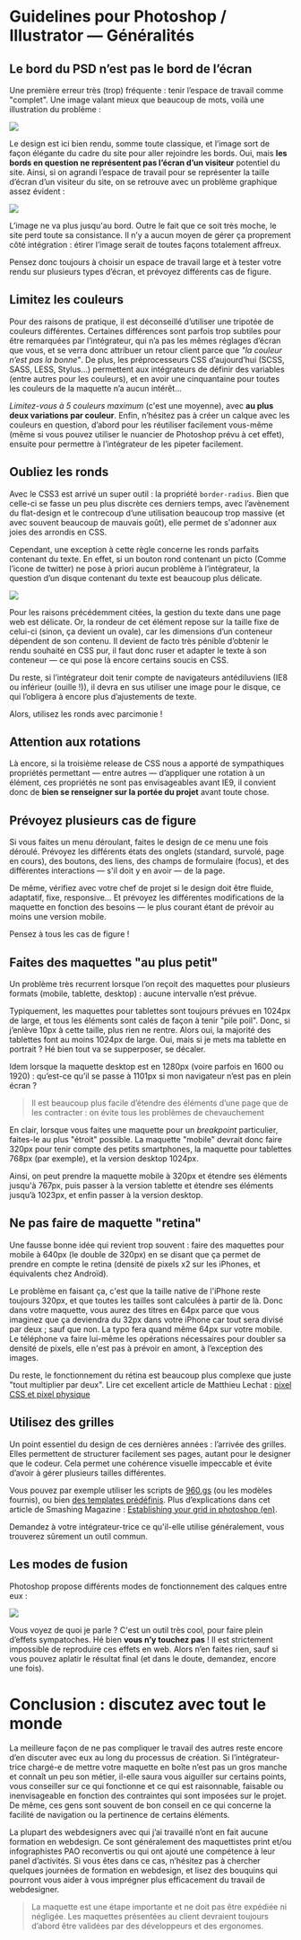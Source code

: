 # Guidelines pour Photoshop / Illustrator — Généralités

## Le bord du PSD n’est pas le bord de l’écran

Une première erreur très (trop) fréquente : tenir l’espace de travail comme "complet". Une image valant mieux que beaucoup de mots, voilà une illustration du problème :

![](https://images.emmanuelbeziat.com/photoshop-problem-1.jpg)

Le design est ici bien rendu, somme toute classique, et l’image sort de façon élégante du cadre du site pour aller rejoindre les bords. Oui, mais **les bords en question ne représentent pas l’écran d’un visiteur** potentiel du site. Ainsi, si on agrandi l’espace de travail pour se représenter la taille d’écran d’un visiteur du site, on se retrouve avec un problème graphique assez évident :

![](https://images.emmanuelbeziat.com/photoshop-problem-02.jpg)

L’image ne va plus jusqu'au bord. Outre le fait que ce soit très moche, le site perd toute sa consistance. Il n’y a aucun moyen de gérer ça proprement côté intégration : étirer l’image serait de toutes façons totalement affreux.

Pensez donc toujours à choisir un espace de travail large et à tester votre rendu sur plusieurs types d’écran, et prévoyez différents cas de figure.

## Limitez les couleurs

Pour des raisons de pratique, il est déconseillé d’utiliser une tripotée de couleurs différentes. Certaines différences sont parfois trop subtiles pour être remarquées par l’intégrateur, qui n’a pas les mêmes réglages d’écran que vous, et se verra donc attribuer un retour client parce que *"la couleur n’est pas la bonne"*. De plus, les préprocesseurs CSS d’aujourd’hui (SCSS, SASS, LESS, Stylus…) permettent aux intégrateurs de définir des variables (entre autres pour les couleurs), et en avoir une cinquantaine pour toutes les couleurs de la maquette n’a aucun intérêt…

*Limitez-vous à 5 couleurs maximum* (c'est une moyenne), avec **au plus deux variations par couleur**. Enfin, n’hésitez pas à créer un calque avec les couleurs en question, d’abord pour les réutiliser facilement vous-même (même si vous pouvez utiliser le nuancier de Photoshop prévu à cet effet), ensuite pour permettre à l’intégrateur de les pipeter facilement.

## Oubliez les ronds

Avec le CSS3 est arrivé un super outil : la propriété `border-radius`. Bien que celle-ci se fasse un peu plus discrète ces derniers temps, avec l’avènement du flat-design et le contrecoup d’une utilisation beaucoup trop massive (et avec souvent beaucoup de mauvais goût), elle permet de s'adonner aux joies des arrondis en CSS.

Cependant, une exception à cette règle concerne les ronds parfaits contenant du texte. En effet, si un bouton rond contenant un picto (Comme l’icone de twitter) ne pose à priori aucun problème à l’intégrateur, la question d’un disque contenant du texte est beaucoup plus délicate.

![](https://images.emmanuelbeziat.com/photoshop-problem-4.png)

Pour les raisons précédemment citées, la gestion du texte dans une page web est délicate. Or, la rondeur de cet élément repose sur la taille fixe de celui-ci (sinon, ça devient un ovale), car les dimensions d’un conteneur dépendent de son contenu. Il devient de facto très pénible d’obtenir le rendu souhaité en CSS pur, il faut donc ruser et adapter le texte à son conteneur — ce qui pose là encore certains soucis en CSS.

Du reste, si l’intégrateur doit tenir compte de navigateurs antédiluviens (IE8 ou inférieur (ouille !)), il devra en sus utiliser une image pour le disque, ce qui l’obligera à encore plus d’ajustements de texte.

Alors, utilisez les ronds avec parcimonie !

## Attention aux rotations

Là encore, si la troisième release de CSS nous a apporté de sympathiques propriétés permettant — entre autres — d’appliquer une rotation à un élément, ces propriétés ne sont pas envisageables avant IE9, il convient donc de **bien se renseigner sur la portée du projet** avant toute chose.

## Prévoyez plusieurs cas de figure

Si vous faites un menu déroulant, faites le design de ce menu une fois déroulé. Prévoyez les différents états des onglets (standard, survolé, page en cours), des boutons, des liens, des champs de formulaire (focus), et des différentes interactions — s'il doit y en avoir — de la page.

De même, vérifiez avec votre chef de projet si le design doit être fluide, adaptatif, fixe, responsive… Et prévoyez les différentes modifications de la maquette en fonction des besoins — le plus courant étant de prévoir au moins une version mobile.

Pensez à tous les cas de figure !

## Faites des maquettes "au plus petit"

Un problème très recurrent lorsque l’on reçoit des maquettes pour plusieurs formats (mobile, tablette, desktop) : aucune intervalle n’est prévue.

Typiquement, les maquettes pour tablettes sont toujours prévues en 1024px de large, et tous les éléments sont calés de façon à tenir "pile poil". Donc, si j’enlève 10px à cette taille, plus rien ne rentre. Alors oui, la majorité des tablettes font au moins 1024px de large. Oui, mais si je mets ma tablette en portrait ? Hé bien tout va se supperposer, se décaler.

Idem lorsque la maquette desktop est en 1280px (voire parfois en 1600 ou 1920) : qu’est-ce qu’il se passe à 1101px si mon navigateur n’est pas en plein écran ?

> Il est beaucoup plus facile d’étendre des éléments d’une page que de les contracter : on évite tous les problèmes de chevauchement

En clair, lorsque vous faites une maquette pour un *breakpoint* particulier, faites-le au plus "étroit" possible. La maquette "mobile" devrait donc faire 320px pour tenir compte des petits smartphones, la maquette pour tablettes 768px (par exemple), et la version desktop 1024px.

Ainsi, on peut prendre la maquette mobile à 320px et étendre ses éléments jusqu'à 767px, puis passer à la version tablette et étendre ses éléments jusqu’à 1023px, et enfin passer à la version desktop.

## Ne pas faire de maquette "retina"

Une fausse bonne idée qui revient trop souvent : faire des maquettes pour mobile à 640px (le double de 320px) en se disant que ça permet de prendre en compte le retina (densité de pixels x2 sur les iPhones, et équivalents chez Androïd).

Le problème en faisant ça, c'est que la taille native de l'iPhone reste toujours 320px, et que toutes les tailles sont calculées à partir de là. Donc dans votre maquette, vous aurez des titres en 64px parce que vous imaginez que ça deviendra du 32px dans votre iPhone car tout sera divisé par deux ; sauf que non. La typo fera quand même 64px sur votre mobile. Le téléphone va faire lui-même les opérations nécessaires pour doubler sa densité de pixels, elle n'est pas à prévoir en amont, à l’exception des images.

Du reste, le fonctionnement du rétina est beaucoup plus complexe que juste "tout multiplier par deux". Lire cet excellent article de Matthieu Lechat : [pixel CSS et pixel physique](https://www.matthecat.com/pixel-css-et-pixel-physique/)

## Utilisez des grilles

Un point essentiel du design de ces dernières années : l’arrivée des grilles. Elles permettent de structurer facilement ses pages, autant pour le designer que le codeur. Cela permet une cohérence visuelle impeccable et évite d’avoir à gérer plusieurs tailles différentes.

Vous pouvez par exemple utiliser les scripts de [960.gs](http://960.gs/) (ou les modèles fournis), ou bien [des templates prédéfinis](http://www.ravelrumba.com/photoshop-grids/). Plus d’explications dans cet article de Smashing Magazine : [Establishing your grid in photoshop (en)](http://www.smashingmagazine.com/2011/11/09/establishing-your-grid-in-photoshop/).

Demandez à votre intégrateur-trice ce qu'il-elle utilise généralement, vous trouverez sûrement un outil commun.

## Les modes de fusion

Photoshop propose différents modes de fonctionnement des calques entre eux :

![](https://images.emmanuelbeziat.com/modes-de-fusion.jpg)

Vous voyez de quoi je parle ? C'est un outil très cool, pour faire plein d’effets sympatoches. Hé bien **vous n’y touchez pas** ! Il est strictement impossible de reproduire ces effets en web. Alors n’en faites rien, sauf si vous pouvez aplatir le résultat final (et dans le doute, demandez, encore une fois).

# Conclusion : discutez avec tout le monde

La meilleure façon de ne pas compliquer le travail des autres reste encore d’en discuter avec eux au long du processus de création. Si l’intégrateur-trice chargé-e de mettre votre maquette en boîte n’est pas un gros manche et connaît un peu son métier, il-elle saura vous aiguiller sur certains points, vous conseiller sur ce qui fonctionne et ce qui est raisonnable, faisable ou inenvisageable en fonction des contraintes qui sont imposées sur le projet. De même, ces gens sont souvent de bon conseil en ce qui concerne la facilité de navigation ou la pertinence de certains éléments.

La plupart des webdesigners avec qui j’ai travaillé n’ont en fait aucune formation en webdesign. Ce sont généralement des maquettistes print et/ou infographistes PAO reconvertis ou qui ont ajouté une compétence à leur panel d’activités. Si vous êtes dans ce cas, n’hésitez pas à chercher quelques journées de formation en webdesign, et lisez des bouquins qui pourront vous aider à vous imprégner plus efficacement du travail de webdesigner.

> La maquette est une étape importante et ne doit pas être expédiée ni négligée. Les maquettes présentées au client devraient toujours d’abord être validées par des développeurs et des ergonomes.
